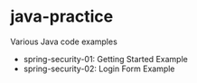 # java-practice

Various Java code examples

- spring-security-01: Getting Started Example
- spring-security-02: Login Form Example
